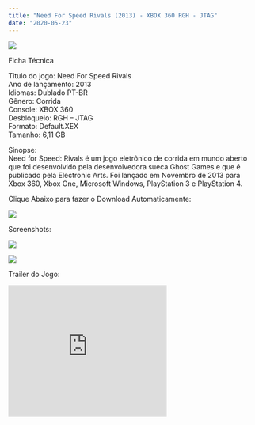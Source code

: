 ```yaml
---
title: "Need For Speed Rivals (2013) - XBOX 360 RGH - JTAG"
date: "2020-05-23"
---
```


[![](https://2.bp.blogspot.com/--Q-ZlFudzxw/Xsk1ctcngII/AAAAAAAAGt8/VvAdXSHOTRYpcZi14Vq3w4QCc2OouI8wgCLcBGAsYHQ/s400/Screenshot_2.png)](https://2.bp.blogspot.com/--Q-ZlFudzxw/Xsk1ctcngII/AAAAAAAAGt8/VvAdXSHOTRYpcZi14Vq3w4QCc2OouI8wgCLcBGAsYHQ/s1600/Screenshot_2.png)

Ficha Técnica

Titulo do jogo: Need For Speed Rivals  
Ano de lançamento: 2013  
Idiomas: Dublado PT-BR  
Gênero: Corrida  
Console: XBOX 360   
Desbloqueio: RGH – JTAG  
Formato: Default.XEX  
Tamanho: 6,11 GB

Sinopse:  
Need for Speed: Rivals é um jogo eletrônico de corrida em mundo aberto que foi desenvolvido pela desenvolvedora sueca Ghost Games e que é publicado pela Electronic Arts. Foi lançado em Novembro de 2013 para Xbox 360, Xbox One, Microsoft Windows, PlayStation 3 e PlayStation 4.

Clique Abaixo para fazer o Download Automaticamente:

[![](https://1.bp.blogspot.com/-ZiyKr4TPKHg/XqoHsQG1YpI/AAAAAAAAFU0/2TSF5tAU16YCRCDeI6UL7VZxWtpmWQ_cQCPcBGAYYCw/s1600/MAGNET-LINK-300x77.png)](https://zee.gl/BQZW)

Screenshots:

[![](https://1.bp.blogspot.com/-07lWNkzXXXs/Xsk3apNDJeI/AAAAAAAAGuM/iy36wP9QYkok6IOxRaCT_Ab_6Ne4AqwXwCLcBGAsYHQ/s320/maxresdefault{6caa0e5ef0219ce007afa4c746f50f86dd31afbe5a3c480f6348caee85338f74}2B{6caa0e5ef0219ce007afa4c746f50f86dd31afbe5a3c480f6348caee85338f74}25281{6caa0e5ef0219ce007afa4c746f50f86dd31afbe5a3c480f6348caee85338f74}2529.jpg)](https://1.bp.blogspot.com/-07lWNkzXXXs/Xsk3apNDJeI/AAAAAAAAGuM/iy36wP9QYkok6IOxRaCT_Ab_6Ne4AqwXwCLcBGAsYHQ/s1600/maxresdefault{6caa0e5ef0219ce007afa4c746f50f86dd31afbe5a3c480f6348caee85338f74}2B{6caa0e5ef0219ce007afa4c746f50f86dd31afbe5a3c480f6348caee85338f74}25281{6caa0e5ef0219ce007afa4c746f50f86dd31afbe5a3c480f6348caee85338f74}2529.jpg)

[![](https://1.bp.blogspot.com/-pUKkB-2KutI/Xsk3aV1USCI/AAAAAAAAGuI/vJBIY4hD8ekAreBVthyKpFcqaJ2JEElbQCLcBGAsYHQ/s320/maxresdefault{6caa0e5ef0219ce007afa4c746f50f86dd31afbe5a3c480f6348caee85338f74}2B{6caa0e5ef0219ce007afa4c746f50f86dd31afbe5a3c480f6348caee85338f74}25283{6caa0e5ef0219ce007afa4c746f50f86dd31afbe5a3c480f6348caee85338f74}2529.jpg)](https://1.bp.blogspot.com/-pUKkB-2KutI/Xsk3aV1USCI/AAAAAAAAGuI/vJBIY4hD8ekAreBVthyKpFcqaJ2JEElbQCLcBGAsYHQ/s1600/maxresdefault{6caa0e5ef0219ce007afa4c746f50f86dd31afbe5a3c480f6348caee85338f74}2B{6caa0e5ef0219ce007afa4c746f50f86dd31afbe5a3c480f6348caee85338f74}25283{6caa0e5ef0219ce007afa4c746f50f86dd31afbe5a3c480f6348caee85338f74}2529.jpg)

Trailer do Jogo:

<iframe width="320" height="266" class="YOUTUBE-iframe-video" data-thumbnail-src="https://i.ytimg.com/vi/3s48Wg0oZPw/0.jpg" src="https://www.youtube.com/embed/3s48Wg0oZPw?feature=player_embedded" frameborder="0" allowfullscreen></iframe>
